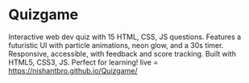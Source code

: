 # Quizgame
Interactive web dev quiz with 15 HTML, CSS, JS questions. Features a futuristic UI with particle animations, neon glow, and a 30s timer. Responsive, accessible, with feedback and score tracking. Built with HTML5, CSS3, JS. Perfect for learning!
live = https://nishantbro.github.io/Quizgame/
